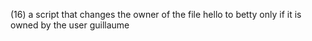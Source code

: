 (16) a script that changes the owner of the file hello to betty only if it is owned by the user guillaume
